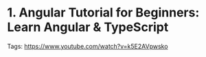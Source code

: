 # 1. Angular Tutorial for Beginners: Learn Angular & TypeScript

Tags: https://www.youtube.com/watch?v=k5E2AVpwsko